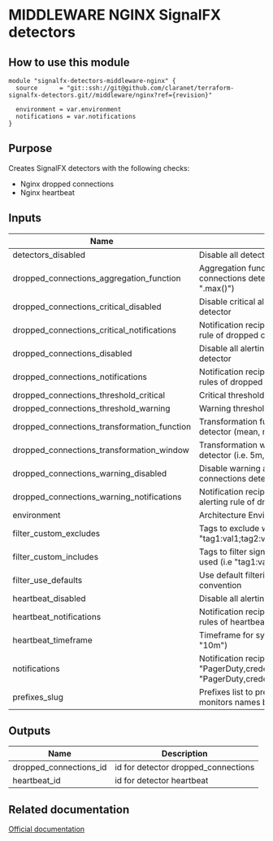 # MIDDLEWARE NGINX SignalFX detectors

## How to use this module

```hcl
module "signalfx-detectors-middleware-nginx" {
  source      = "git::ssh://git@github.com/claranet/terraform-signalfx-detectors.git//middleware/nginx?ref={revision}"

  environment = var.environment
  notifications = var.notifications
}

```

## Purpose

Creates SignalFX detectors with the following checks:

- Nginx dropped connections
- Nginx heartbeat

## Inputs

| Name | Description | Type | Default | Required |
|------|-------------|------|---------|:-----:|
| detectors\_disabled | Disable all detectors in this module | `bool` | `false` | no |
| dropped\_connections\_aggregation\_function | Aggregation function and group by for dropped connections detector (i.e. ".mean(by=['host'])." or ".max()") | `string` | `""` | no |
| dropped\_connections\_critical\_disabled | Disable critical alerting rule for dropped connections detector | `bool` | `false` | no |
| dropped\_connections\_critical\_notifications | Notification recipients semicolon for critical alerting rule of dropped connections detector | `string` | `""` | no |
| dropped\_connections\_disabled | Disable all alerting rules for dropped connections detector | `bool` | `false` | no |
| dropped\_connections\_notifications | Notification recipients semicolon for every alerting rules of dropped connections detector | `string` | `""` | no |
| dropped\_connections\_threshold\_critical | Critical threshold for dropped connections detector | `number` | `1` | no |
| dropped\_connections\_threshold\_warning | Warning threshold for dropped connections detector | `number` | `0` | no |
| dropped\_connections\_transformation\_function | Transformation function for dropped connections detector (mean, min, max) | `string` | `"min"` | no |
| dropped\_connections\_transformation\_window | Transformation window for dropped connections detector (i.e. 5m, 20m, 1h, 1d) | `string` | `"5m"` | no |
| dropped\_connections\_warning\_disabled | Disable warning alerting rule for dropped connections detector | `bool` | `false` | no |
| dropped\_connections\_warning\_notifications | Notification recipients semicolon for warning alerting rule of dropped connections detector | `string` | `""` | no |
| environment | Architecture Environment | `string` | n/a | yes |
| filter\_custom\_excludes | Tags to exclude when using custom filtering (i.e "tag1:val1;tag2:val2") | `string` | `""` | no |
| filter\_custom\_includes | Tags to filter signals on when custom filtering is used (i.e "tag1:val1;tag2:val2") | `string` | `""` | no |
| filter\_use\_defaults | Use default filtering which follows tagging convention | `bool` | `true` | no |
| heartbeat\_disabled | Disable all alerting rules for heartbeat detector | `bool` | `false` | no |
| heartbeat\_notifications | Notification recipients semicolon for every alerting rules of heartbeat detector | `string` | `""` | no |
| heartbeat\_timeframe | Timeframe for system not reporting detector (i.e. "10m") | `string` | `"20m"` | no |
| notifications | Notification recipients semicolon separated (i.e. "PagerDuty,credentialId" or "PagerDuty,credentialId;Slack,credentialId,channel") | `string` | n/a | yes |
| prefixes\_slug | Prefixes list to prepend between brackets on every monitors names before environment | `list` | `[]` | no |

## Outputs

| Name | Description |
|------|-------------|
| dropped\_connections\_id | id for detector dropped\_connections |
| heartbeat\_id | id for detector heartbeat |

## Related documentation

[Official documentation](https://docs.signalfx.com/en/latest/integrations/integrations-reference/integrations.nginx.html)
